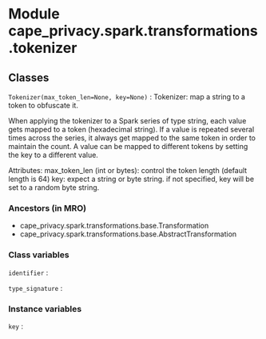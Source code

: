 Module cape_privacy.spark.transformations.tokenizer
===================================================

Classes
-------

`Tokenizer(max_token_len=None, key=None)`
:   Tokenizer: map a string to a token to obfuscate it.

When applying the tokenizer to a Spark series of type string,
each value gets mapped to a token (hexadecimal string).
If a value is repeated several times across the series, it always
get mapped to the same token in order to maintain the count.
A value can be mapped to different tokens by setting the key to a
different value.

Attributes:
max_token_len (int or bytes): control the token length (default
length is 64)
key: expect a string or byte string. if not specified, key will
be set to a random byte string.

### Ancestors (in MRO)

* cape_privacy.spark.transformations.base.Transformation
* cape_privacy.spark.transformations.base.AbstractTransformation

### Class variables

`identifier`
:

`type_signature`
:

### Instance variables

`key`
: